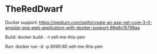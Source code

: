 # TheRedDwarf

Docker support:
https://medium.com/swlh/create-an-asp-net-core-3-0-angular-spa-web-application-with-docker-support-86e8c15796aa

Build: 
docker build . -t sell-me-this-pen

Run:
docker run -d -p 8090:80 sell-me-this-pen